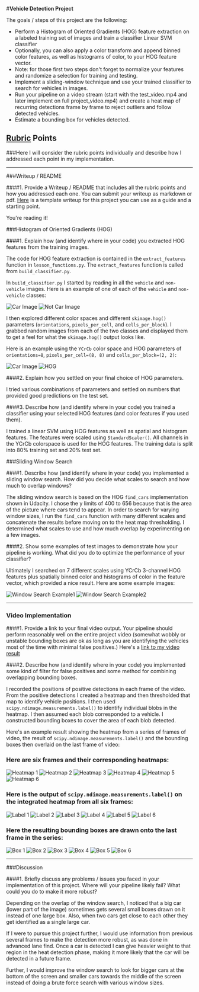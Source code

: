 #**Vehicle Detection Project**

The goals / steps of this project are the following:

* Perform a Histogram of Oriented Gradients (HOG) feature extraction on a labeled training set of images and train a classifier Linear SVM classifier
* Optionally, you can also apply a color transform and append binned color features, as well as histograms of color, to your HOG feature vector. 
* Note: for those first two steps don't forget to normalize your features and randomize a selection for training and testing.
* Implement a sliding-window technique and use your trained classifier to search for vehicles in images.
* Run your pipeline on a video stream (start with the test_video.mp4 and later implement on full project_video.mp4) and create a heat map of recurring detections frame by frame to reject outliers and follow detected vehicles.
* Estimate a bounding box for vehicles detected.

[//]: # (Image References)
[image1]: ./examples/image0000.png
[image2]: ./examples/image8.png
[image3]: ./examples/hog_example.jpg
[image4]: ./examples/pipeline_example1.jpg
[image5]: ./examples/pipeline_example3.jpg
[image6]: ./examples/heatmap1.jpg
[image7]: ./examples/heatmap2.jpg
[image8]: ./examples/heatmap3.jpg
[image9]: ./examples/heatmap4.jpg
[image10]: ./examples/heatmap5.jpg
[image11]: ./examples/heatmap6.jpg
[image12]: ./examples/labels1.jpg
[image13]: ./examples/labels2.jpg
[image14]: ./examples/labels3.jpg
[image15]: ./examples/labels4.jpg
[image16]: ./examples/labels5.jpg
[image17]: ./examples/labels6.jpg
[image18]: ./examples/boxes1.jpg
[image19]: ./examples/boxes2.jpg
[image20]: ./examples/boxes3.jpg
[image21]: ./examples/boxes4.jpg
[image22]: ./examples/boxes5.jpg
[image23]: ./examples/boxes6.jpg
[video1]: ./project_video.mp4

## [Rubric](https://review.udacity.com/#!/rubrics/513/view) Points
###Here I will consider the rubric points individually and describe how I addressed each point in my implementation.  

---
###Writeup / README

####1. Provide a Writeup / README that includes all the rubric points and how you addressed each one.  You can submit your writeup as markdown or pdf.  [Here](https://github.com/udacity/CarND-Vehicle-Detection/blob/master/writeup_template.md) is a template writeup for this project you can use as a guide and a starting point.  

You're reading it!

###Histogram of Oriented Gradients (HOG)

####1. Explain how (and identify where in your code) you extracted HOG features from the training images.

The code for HOG feature extraction is contained in the `extract_features` function in `lesson_functions.py`.  The `extract_features` function is called from `build_classifier.py`.

In `build_classifier.py` I started by reading in all the `vehicle` and `non-vehicle` images.  Here is an example of one of each of the `vehicle` and `non-vehicle` classes:

![Car Image][image1]
![Not Car Image][image2]

I then explored different color spaces and different `skimage.hog()` parameters (`orientations`, `pixels_per_cell`, and `cells_per_block`).  I grabbed random images from each of the two classes and displayed them to get a feel for what the `skimage.hog()` output looks like.

Here is an example using the `YCrCb` color space and HOG parameters of `orientations=8`, `pixels_per_cell=(8, 8)` and `cells_per_block=(2, 2)`:


![Car Image][image1]
![HOG][image3]

####2. Explain how you settled on your final choice of HOG parameters.

I tried various combinations of parameters and settled on numbers that provided good predictions on the test set.

####3. Describe how (and identify where in your code) you trained a classifier using your selected HOG features (and color features if you used them).

I trained a linear SVM using HOG features as well as spatial and histogram features.  The features were scaled using `StandardScaler()`.  All channels in the YCrCb colorspace is used for the HOG features.  The training data is split into 80% training set and 20% test set.

###Sliding Window Search

####1. Describe how (and identify where in your code) you implemented a sliding window search.  How did you decide what scales to search and how much to overlap windows?

The sliding window search is based on the HOG `find_cars` implementation shown in Udacity.  I chose the y limits of 400 to 656 because that is the area of the picture where cars tend to appear.  In order to search for varying window sizes, I run the `find_cars` function with many different scales and concatenate the results before moving on to the heat map thresholding.  I determined what scales to use and how much overlap by experimenting on a few images.

####2. Show some examples of test images to demonstrate how your pipeline is working.  What did you do to optimize the performance of your classifier?

Ultimately I searched on 7 different scales using YCrCb 3-channel HOG features plus spatially binned color and histograms of color in the feature vector, which provided a nice result.  Here are some example images:

![Window Search Example1][image4]
![Window Search Example2][image5]

---

### Video Implementation

####1. Provide a link to your final video output.  Your pipeline should perform reasonably well on the entire project video (somewhat wobbly or unstable bounding boxes are ok as long as you are identifying the vehicles most of the time with minimal false positives.)
Here's a [link to my video result](./output_video.mp4)


####2. Describe how (and identify where in your code) you implemented some kind of filter for false positives and some method for combining overlapping bounding boxes.

I recorded the positions of positive detections in each frame of the video.  From the positive detections I created a heatmap and then thresholded that map to identify vehicle positions.  I then used `scipy.ndimage.measurements.label()` to identify individual blobs in the heatmap.  I then assumed each blob corresponded to a vehicle.  I constructed bounding boxes to cover the area of each blob detected.  

Here's an example result showing the heatmap from a series of frames of video, the result of `scipy.ndimage.measurements.label()` and the bounding boxes then overlaid on the last frame of video:

### Here are six frames and their corresponding heatmaps:
![Heatmap 1][image6]
![Heatmap 2][image7]
![Heatmap 3][image8]
![Heatmap 4][image9]
![Heatmap 5][image10]
![Heatmap 6][image11]


### Here is the output of `scipy.ndimage.measurements.label()` on the integrated heatmap from all six frames:
![Label 1][image12]
![Label 2][image13]
![Label 3][image14]
![Label 4][image15]
![Label 5][image16]
![Label 6][image17]

### Here the resulting bounding boxes are drawn onto the last frame in the series:
![Box 1][image18]
![Box 2][image19]
![Box 3][image20]
![Box 4][image21]
![Box 5][image22]
![Box 6][image23]



---

###Discussion

####1. Briefly discuss any problems / issues you faced in your implementation of this project.  Where will your pipeline likely fail?  What could you do to make it more robust?

Depending on the overlap of the window search, I noticed that a big car (lower part of the image) sometimes gets several small boxes drawn on it instead of one large box.  Also, when two cars get close to each other they get identified as a single large car.

If I were to pursue this project further, I would use information from previous several frames to make the detection more robust, as was done in advanced lane find.  Once a car is detected I can give heavier weight to that region in the heat detection phase, making it more likely that the car will be detected in a future frame.

Further, I would improve the window search to look for bigger cars at the bottom of the screen and smaller cars towards the middle of the screen instead of doing a brute force search with various window sizes.